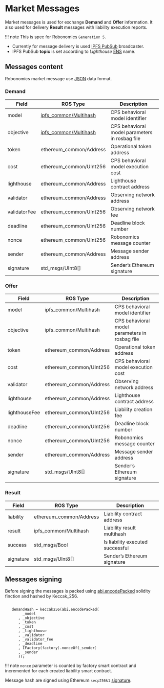 Market Messages
===============

Market messages is used for exchange **Demand** and **Offer** information. It also used for delivery **Result** messages with liability execution reports.

!!! note
    This is spec for Robonomics `Generation 5`.

* Currently for message delivery is used [IPFS PubSub](https://ipfs.io/blog/25-pubsub/) broadcaster.
* IPFS PubSub **topic** is set according to *Lighthouse* [ENS](https://ens.domains/) name.

## Messages content

Robonomics market message use [JSON](https://www.json.org/) data format.

### Demand

| Field         | ROS Type                  | Description                                       |
|-------------- |-------------------------  |------------------------------------------------   |
| model         | [ipfs_common/Multihash](../api/robonomics_liability_msgs.md#ipfs_commonmultihashmsg)      | CPS behavioral model identifier                   |
| objective     | [ipfs_common/Multihash](../api/robonomics_liability_msgs.md#ipfs_commonmultihashmsg)      | CPS behavioral model parameters in rosbag file    |
| token         | ethereum_common/Address   | Operational token address                         |
| cost          | ethereum_common/UInt256   | CPS behavioral model execution cost               |
| lighthouse    | ethereum_common/Address   | Lighthouse contract address                       |
| validator     | ethereum_common/Address   | Observing network address                         |
| validatorFee  | ethereum_common/UInt256   | Observing network fee                             |
| deadline      | ethereum_common/UInt256   | Deadline block number                             |
| nonce         | ethereum_common/UInt256   | Robonomics message counter                        |
| sender        | ethereum_common/Address   | Message sender address                            |
| signature     | std_msgs/UInt8[]          | Sender’s Ethereum signature                       |

<!--
 ============== ============================================================== ================================================
      Field                              ROS Type                                                Description
 ============== ============================================================== ================================================
  model          :ref:`ipfs_common/Multihash <IPFS-Common-Multihash.msg>`       CPS behavioral model identifier
  objective      :ref:`ipfs_common/Multihash <IPFS-Common-Multihash.msg>`       CPS behavioral model parameters in rosbag file
  token          :ref:`ethereum_common/Address <Ethereum-common-Address.msg>`   Operational token address
  cost           :ref:`ethereum_common/UInt256 <Ethereum-common-UInt256.msg>`   CPS behavioral model execution cost
  lighthouse     :ref:`ethereum_common/Address <Ethereum-common-Address.msg>`   Lighthouse contract address
  validator      :ref:`ethereum_common/Address <Ethereum-common-Address.msg>`   Observing network address
  validatorFee   :ref:`ethereum_common/UInt256 <Ethereum-common-UInt256.msg>`   Observing network fee 
  deadline       :ref:`ethereum_common/UInt256 <Ethereum-common-UInt256.msg>`   Deadline block number
  nonce          :ref:`ethereum_common/UInt256 <Ethereum-common-UInt256.msg>`   Robonomics message counter
  sender         :ref:`ethereum_common/Address <Ethereum-common-Address.msg>`   Message sender address
  signature      std_msgs/UInt8[]                                               Sender's Ethereum signature
 ============== ============================================================== ================================================
-->

### Offer

| Field             | ROS Type                  | Description                                       |
|---------------    |-------------------------  |------------------------------------------------   |
| model             | ipfs_common/Multihash     | CPS behavioral model identifier                   |
| objective         | ipfs_common/Multihash     | CPS behavioral model parameters in rosbag file    |
| token             | ethereum_common/Address   | Operational token address                         |
| cost              | ethereum_common/UInt256   | CPS behavioral model execution cost               |
| validator         | ethereum_common/Address   | Observing network address                         |
| lighthouse        | ethereum_common/Address   | Lighthouse contract address                       |
| lighthouseFee     | ethereum_common/UInt256   | Liability creation fee                            |
| deadline          | ethereum_common/UInt256   | Deadline block number                             |
| nonce             | ethereum_common/UInt256   | Robonomics message counter                        |
| sender            | ethereum_common/Address   | Message sender address                            |
| signature         | std_msgs/UInt8[]          | Sender’s Ethereum signature                       |

<!--
 =============== ============================================================== ================================================
      Field                              ROS Type                                                Description
 =============== ============================================================== ================================================
  model           :ref:`ipfs_common/Multihash <IPFS-Common-Multihash.msg>`       CPS behavioral model identifier
  objective       :ref:`ipfs_common/Multihash <IPFS-Common-Multihash.msg>`       CPS behavioral model parameters in rosbag file
  token           :ref:`ethereum_common/Address <Ethereum-common-Address.msg>`   Operational token address
  cost            :ref:`ethereum_common/UInt256 <Ethereum-common-UInt256.msg>`   CPS behavioral model execution cost
  validator       :ref:`ethereum_common/Address <Ethereum-common-Address.msg>`   Observing network address
  lighthouse      :ref:`ethereum_common/Address <Ethereum-common-Address.msg>`   Lighthouse contract address
  lighthouseFee   :ref:`ethereum_common/UInt256 <Ethereum-common-UInt256.msg>`   Liability creation fee 
  deadline        :ref:`ethereum_common/UInt256 <Ethereum-common-UInt256.msg>`   Deadline block number
  nonce           :ref:`ethereum_common/UInt256 <Ethereum-common-UInt256.msg>`   Robonomics message counter
  sender          :ref:`ethereum_common/Address <Ethereum-common-Address.msg>`   Message sender address
  signature       std_msgs/UInt8[]                                               Sender's Ethereum signature
 =============== ============================================================== ================================================
-->

### Result

| Field         | ROS Type                  | Description                       |
|-----------    |-------------------------  |---------------------------------- |
| liability     | ethereum_common/Address   | Liability contract address        |
| result        | ipfs_common/Multihash     | Liability result multihash        |
| success       | std_msgs/Bool             | Is liability executed successful  |
| signature     | std_msgs/UInt8[]          | Sender’s Ethereum signature       |

<!--
 =========== ============================================================== ===========================================
    Field                                 ROS Type                                             Description
 =========== ============================================================== ===========================================
  liability   :ref:`ethereum_common/Address <Ethereum-common-Address.msg>`   Liability contract address
  result      :ref:`ipfs_common/Multihash <IPFS-Common-Multihash.msg>`       Liability result multihash
  success     std_msgs/Bool                                                  Is liability executed successful
  signature   std_msgs/UInt8[]                                               Sender's Ethereum signature
 =========== ============================================================== ===========================================
-->

## Messages signing

Before signing the messages is packed using [abi.encodePacked](https://solidity.readthedocs.io/en/latest/abi-spec.html#non-standard-packed-mode
) solidity finction and hashed by Keccak_256.

```solidity

   demandHash = keccak256(abi.encodePacked(
        _model
      , _objective
      , _token
      , _cost
      , _lighthouse
      , _validator
      , _validator_fee
      , _deadline
      , IFactory(factory).nonceOf(_sender)
      , _sender
      ));
```

!!! note
    `nonce` parameter is counted by factory smart contract and incremented for each created liability smart contract.

Message hash are signed using Ethereum ``secp256k1`` [signature](https://github.com/ethereum/wiki/wiki/JSON-RPC#eth_sign).

